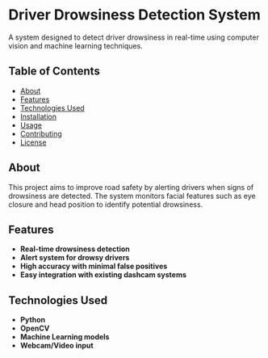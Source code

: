 # Driver Drowsiness Detection System

A system designed to detect driver drowsiness in real-time using computer vision and machine learning techniques.

## Table of Contents

- [About](#about)
- [Features](#features)
- [Technologies Used](#technologies-used)
- [Installation](#installation)
- [Usage](#usage)
- [Contributing](#contributing)
- [License](#license)

## About

This project aims to improve road safety by alerting drivers when signs of drowsiness are detected. The system monitors facial features such as eye closure and head position to identify potential drowsiness.

## Features

- **Real-time drowsiness detection**
- **Alert system for drowsy drivers**
- **High accuracy with minimal false positives**
- **Easy integration with existing dashcam systems**

## Technologies Used

- **Python**
- **OpenCV**
- **Machine Learning models**
- **Webcam/Video input**
